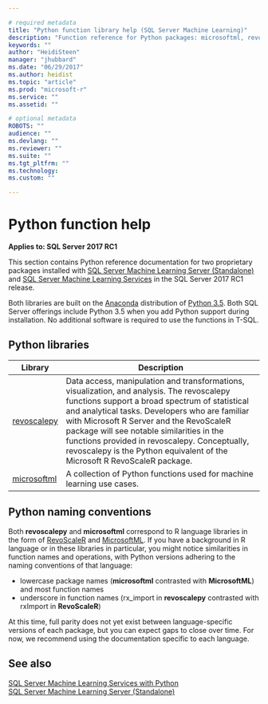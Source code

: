 ```yaml
---

# required metadata
title: "Python function library help (SQL Server Machine Learning)"
description: "Function reference for Python packages: microsoftml, revoscalepy"
keywords: ""
author: "HeidiSteen"
manager: "jhubbard"
ms.date: "06/29/2017"
ms.author: heidist
ms.topic: "article"
ms.prod: "microsoft-r"
ms.service: ""
ms.assetid: ""

# optional metadata
ROBOTS: ""
audience: ""
ms.devlang: ""
ms.reviewer: ""
ms.suite: ""
ms.tgt_pltfrm: ""
ms.technology:
ms.custom: ""

---
```


# Python function help

**Applies to: SQL Server 2017 RC1**

This section contains Python reference documentation for two proprietary packages installed with [SQL Server Machine Learning Server (Standalone)](https://docs.microsoft.com/sql/advanced-analytics/r/r-server-standalone#whats-new-in-microsoft-machine-learning-server) and [SQL Server Machine Learning Services](https://docs.microsoft.com/sql/advanced-analytics/python/sql-server-python-services) in the SQL Server 2017 RC1 release.

Both libraries are built on the [Anaconda](https://www.continuum.io/why-anaconda) distribution of [Python 3.5](https://www.python.org/doc). Both SQL Server offerings include Python 3.5 when you add Python support during installation. No additional software is required to use the functions in T-SQL.

## Python libraries

|Library | Description |
|----|----|
|[revoscalepy](revoscalepy/revoscalepy-package.md) | Data access, manipulation and transformations, visualization, and analysis. The revoscalepy functions support a broad spectrum of statistical and analytical tasks. Developers who are familiar with Microsoft R Server and the RevoScaleR package will see notable similarities in the functions provided in revoscalepy. Conceptually, revoscalepy is the Python equivalent of the Microsoft R RevoScaleR package.|
|[microsoftml](microsoftml/microsoftml-package.md)|A collection of Python functions used for machine learning use cases. |

## Python naming conventions

Both **revoscalepy** and **microsoftml** correspond to R language libraries in the form of [RevoScaleR](../r-reference/revoscaler/revoscaler-package.md) and [MicrosoftML](../r-reference/microsoftml/microsoftml-package.md). If you have a background in R language or in these libraries in particular, you might notice similarities in function names and operations, with Python versions adhering to the naming conventions of that language:

* lowercase package names (**microsoftml** contrasted with **MicrosoftML**) and most function names
* underscore in function names (rx_import in **revoscalepy** contrasted with rxImport in **RevoScaleR**)

At this time, full parity does not yet exist between language-specific versions of each package, but you can expect gaps to close over time. For now, we recommend using the documentation specific to each language.

## See also

  [SQL Server Machine Learning Services with Python](https://docs.microsoft.com/sql/advanced-analytics/python/sql-server-python-services)  
  [SQL Server Machine Learning Server (Standalone)](https://docs.microsoft.com/sql/advanced-analytics/r/r-server-standalone)